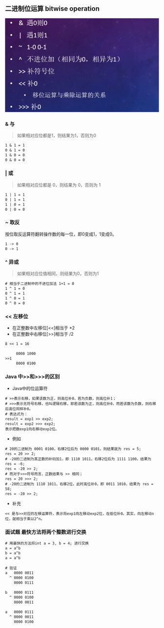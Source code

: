 ## 二进制位运算 bitwise operation
![二进制运算图](../resource/base/base-二进制运算图.jpg)

### & 与
> 如果相对应位都是1，则结果为1，否则为0
```shell
1 & 1 = 1
0 & 1 = 0
1 & 0 = 0
0 & 0 = 0
```

### | 或
> 如果相对应位都是 0，则结果为 0，否则为 1
```shell
1 | 1 = 1
0 | 1 = 1
1 | 0 = 1
0 | 0 = 0
```

### ~ 取反
按位取反运算符翻转操作数的每一位，即0变成1，1变成0。
```shell
1 -> 0
0 -> 1
```

### ^ 异或
> 如果相对应位值相同，则结果为0，否则为1
```shell
# 相当于二进制中的不进位加法 1+1 = 0
1 ^ 1 = 0 
0 ^ 1 = 1
1 ^ 0 = 1
0 ^ 0 = 0
```

### << 左移位
* 在正整数中左移位[<<]相当于 *2
* 在正整数中右移位[>>]相当于 /2
```shell
8 << 1 = 16

     0000 1000
>>1
     0000 0100
```

### Java 中>>和>>>的区别
* Java中的位运算符
```shell
# >>表示右移，如果该数为正，则高位补0，若为负数，则高位补1；
# >>>表示无符号右移，也叫逻辑右移，即若该数为正，则高位补0，而若该数为负数，则右移后高位同样补0。
# 表达式为：
result = exp1 >> exp2;
result = exp2 >>> exp2;
表示把数exp1向右移动exp2位。
```
* 例如
```shell
# 20的二进制为 0001 0100，右移2位后为 0000 0101，则结果就为 res = 5;
res = 20 >> 2; 
# -20的二进制为其正数的补码加1，即 1110 1011，右移2位后为 1111 1100，结果为 res = -6;
res = -20 >> 2;
# 而对于>>>符号而言，正数结果与 >> 相同；
res = 20 >>> 2; 
# -20的二进制为 1110 1011，右移2位，此时高位补0，即 0011 1010，结果为 res = 58;
res = -20 >> 2;
```
* 补充
```shell
<< 是与>>对应的左移运算符，表示将exp1向左移动exp2位，在低位补0。其实，向左移动n位，就相当于乘以2^n。
```

### 面试题 最快方法将两个整数进行交换
```shell
# 用最快的方法将int a = 3, b = 4; 进行交换
a = a^b
b = a^b
a = a^b

# 验证
a   0000 0011
  ^ 0000 0100
    0000 0111
    
b   0000 0111
  ^ 0000 0100
    0000 0011
    
a   0000 0111
  ^ 0000 0011
    0000 0100
```